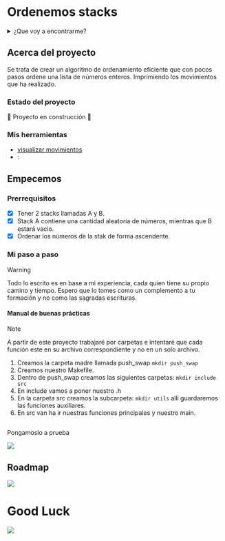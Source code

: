 # Ordenemos stacks

<details>
  <summary>¿Que voy a encontrarme?</summary>
  <ol>
    <li>
      <a href="#Acerca-del-proyecto">Acerca del proyecto</a>
      <ul>
        <li><a href="#estado-del-proyecto">Estado del proyecto</a></li>
        <li><a href="#Mis-herramientas">Mis herramientas</a></li>
      </ul>
    </li>
    <li>
      <a href="#Empecemos">Empecemos</a>
      <ul>
        <li><a href="#Prerrequisitos">Prerrequisitos</a></li>
        <li><a href="#Mi-paso-a-paso">Mi paso a paso</a></li>
      </ul>
    </li>
    <li><a href="#Pongamoslo-a-prueba">Pongamoslo a prueba</a></li>
    <li><a href="#roadmap">Roadmap</a></li>
  </ol>
</details>

## Acerca del proyecto
Se trata de crear un algoritmo de ordenamiento eficiente que con pocos pasos ordene una lista de números enteros. Imprimiendo los movimientos que ha realizado.
### Estado del proyecto

:construction: Proyecto en construcción :construction:

### Mis herramientas
* [visualizar movimientos](https://github.com/o-reo/push_swap_visualizer?tab=readme-ov-file)
* : []()

## Empecemos

### Prerrequisitos

- [x] Tener 2 stacks llamadas A y B.
- [x] Stack A contiene una cantidad aleatoria de números, mientras que B estará vacio. 
- [x] Ordenar los números de la stak de forma ascendente.

### Mi paso a paso

> [!WARNING]
> 
> Todo lo escrito es en base a mi experiencia, cada quien tiene su propio camino y tiempo. Espero que lo tomes como un complemento a tu formación y no como las sagradas escrituras.

#### Manual de buenas prácticas
> [!NOTE]
> A partir de este proyecto trabajaré por carpetas e intentaré que cada función este en su archivo correspondiente y no en un solo archivo.

1. Creamos la carpeta madre llamada push_swap `mkdir push_swap`
2. Creamos nuestro Makefile.
3. Dentro de push_swap creamos las siguientes carpetas: `mkdir include src`
4. En include vamos a poner nuestro .h
5. En la carpeta src creamos la subcarpeta: `mkdir utils` allí guardaremos las funciones auxiliares.
6. En src van ha ir nuestras funciones principales y nuestro main.
## 
Pongamoslo a prueba

![](link)

## Roadmap

![](link)

# Good Luck
![](link)
